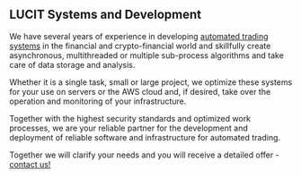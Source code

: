 ## LUCIT Systems and Development

We have several years of experience in developing [automated trading systems](https://www.lucit.tech/crypto-trading-bot.html) in the financial and crypto-financial world and skillfully create asynchronous, multithreaded or multiple sub-process algorithms and take care of data storage and analysis.

Whether it is a single task, small or large project, we optimize these systems for your use on servers or the AWS cloud and, if desired, take over the operation and monitoring of your infrastructure.

Together with the highest security standards and optimized work processes, we are your reliable partner for the development and deployment of reliable software and infrastructure for automated trading.

Together we will clarify your needs and you will receive a detailed offer - [contact us!](https://www.lucit.tech/contact.html)
